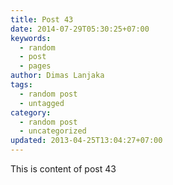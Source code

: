 ```yaml
---
title: Post 43
date: 2014-07-29T05:30:25+07:00
keywords:
  - random
  - post
  - pages
author: Dimas Lanjaka
tags:
  - random post
  - untagged
category:
  - random post
  - uncategorized
updated: 2013-04-25T13:04:27+07:00
---
```

This is content of post 43